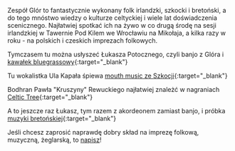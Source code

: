 Zespół Glór to fantastycznie wykonany folk irlandzki, szkocki i bretoński, a do tego mnóstwo wiedzy o kulturze celtyckiej i wiele lat doświadczenia scenicznego.
Najłatwiej spotkać ich na żywo w co drugą środę na sesji irlandzkiej w Tawernie Pod Kilem we Wrocławiu na Mikołaja, a kilka razy w roku - na polskich i czeskich imprezach folkowych.

Tymczasem tu można usłyszeć Łukasza Potocznego, czyli banjo z Glóra i [kawałek bluegrassowy](https://youtu.be/XuD6_SkcDDU?si=cYJRZvBn9caXXM9O){:target="_blank"}

Tu wokalistka Ula Kapała śpiewa [mouth music ze Szkocji](https://youtu.be/T9BgMcDHZlA?si=zZSF_zjfUv6hb-hs){:target="_blank"}

Bodhran Pawła "Kruszyny" Rewuckiego najłatwiej znależć w nagraniach [Celtic Tree](https://youtu.be/PqFb50b1bkk?si=KGu1tRdWIVpoBS2L){:target="_blank"}

A to jeszcze raz Łukasz, tym razem z akordeonem zamiast banjo, i próbka [muzyki bretońskiej](https://youtu.be/TorBgbTYaK0?si=NwH3q5lITAobiBf8){:target="_blank"}

Jeśli chcesz zaprosić naprawdę dobry skład na imprezę folkową, muzyczną, żeglarską, to [napisz](mailto:luk.potoczny@gmail.com)!
